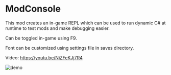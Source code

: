 # ModConsole

This mod creates an in-game REPL which can be used to run dynamic C# at runtime to test mods and make debugging easier.

Can be toggled in-game using F9.

Font can be customized using settings file in saves directory.

Video: https://youtu.be/NiZFeKJj7R4

![demo](https://i.imgur.com/eh85mx0.png)

